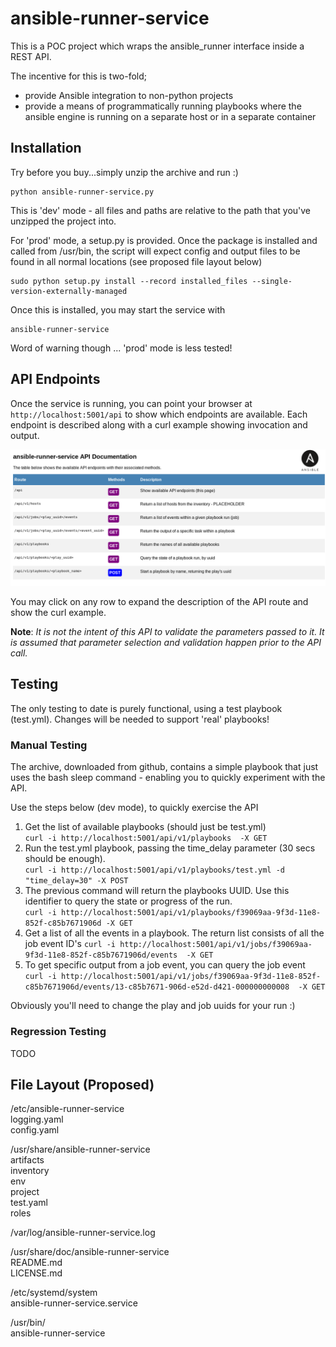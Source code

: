 # ansible-runner-service
This is a POC project which wraps the ansible_runner interface inside a REST API.  

The incentive for this is two-fold;
- provide Ansible integration to non-python projects
- provide a means of programmatically running playbooks where the ansible engine is running on a separate host or in a separate container

## Installation
Try before you buy...simply unzip the archive and run :)
```
python ansible-runner-service.py
```
This is 'dev' mode - all files and paths are relative to the path that you've
unzipped the project into.

For 'prod' mode, a setup.py is provided. Once the package is installed and
called from /usr/bin, the script will expect config and output files to be
found in all normal locations (see proposed file layout below)  
```
sudo python setup.py install --record installed_files --single-version-externally-managed
```

Once this is installed, you may start the service with
```
ansible-runner-service
```
Word of warning though ... 'prod' mode is less tested!

## API Endpoints

Once the service is running, you can point your browser at  ```http://localhost:5001/api``` to show which endpoints are available. Each endpoint is described along with a curl example showing invocation and output.  

![API endpoints](./screenshots/ansible-runner-service-API.png)

You may click on any row to expand the description of the API route and show the curl example.  

**Note**: *It is not the intent of this API to validate the parameters passed to it. It is assumed that parameter selection and validation happen prior to the API call.*  

## Testing
The only testing to date is purely functional, using a test playbook (test.yml). Changes will be needed to support 'real' playbooks!  

### Manual Testing
The archive, downloaded from github, contains a simple playbook that just uses the bash sleep command - enabling you to quickly experiment with the API.

Use the steps below (dev mode), to quickly exercise the API  
1. Get the list of available playbooks (should just be test.yml)  
```curl -i http://localhost:5001/api/v1/playbooks  -X GET```
2. Run the test.yml playbook, passing the time_delay parameter (30 secs should be enough).  
```curl -i http://localhost:5001/api/v1/playbooks/test.yml -d "time_delay=30" -X POST```  
3. The previous command will return the playbooks UUID. Use this identifier to query the state or progress of the run.  
```curl -i http://localhost:5001/api/v1/playbooks/f39069aa-9f3d-11e8-852f-c85b7671906d -X GET```
4. Get a list of all the events in a playbook. The return list consists of all the job event ID's
```curl -i http://localhost:5001/api/v1/jobs/f39069aa-9f3d-11e8-852f-c85b7671906d/events  -X GET```
5. To get specific output from a job event, you can query the job event  
```curl -i http://localhost:5001/api/v1/jobs/f39069aa-9f3d-11e8-852f-c85b7671906d/events/13-c85b7671-906d-e52d-d421-000000000008  -X GET```  

Obviously you'll need to change the play and job uuids for your run :)

### Regression Testing
TODO  

## File Layout (Proposed)

/etc/ansible-runner-service  
    logging.yaml  
    config.yaml

/usr/share/ansible-runner-service  
    artifacts  
    inventory  
    env  
    project  
        test.yaml  
    roles

/var/log/ansible-runner-service.log  

/usr/share/doc/ansible-runner-service  
    README.md  
    LICENSE.md  

/etc/systemd/system  
    ansible-runner-service.service  

/usr/bin/  
    ansible-runner-service  
